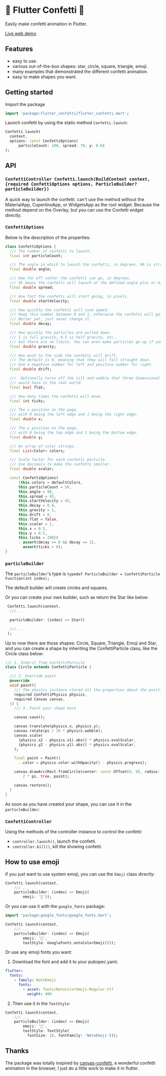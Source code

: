 # 🎉 Flutter Confetti 🎉

Easily make confetti animation in Flutter.

[Live web demo](https://cj0x39e.github.io/flutter_confetti/)

## Features

- easy to use.
- various out-of-the-box shapes: star, circle, square, triangle, emoji.
- many examples that demonstrated the different confetti animation.
- easy to make shapes you want.

## Getting started

Import the package

```dart
import 'package:flutter_confetti/flutter_confetti.dart';
```

Launch confetti by using the static method `Confetti.launch`:

```dart
Confetti.launch(
  context,
  options: const ConfettiOptions(
      particleCount: 100, spread: 70, y: 0.6)
);
```

## API

### `ConfettiController Confetti.launch(BuildContext context, {required ConfettiOptions options, ParticleBuilder? particleBuilder})`

A quick way to launch the confetti. can't use the method without the MaterialApp, CupertinoApp, or WidgetsApp as the root widget. Because the method depend on the Overlay, but you can use the Confetti widget directly.

### `ConfettiOptions`

Below is the description of the properties:

```dart
class ConfettiOptions {
  /// The number of confetti to launch.
  final int particleCount;

  /// The angle in which to launch the confetti, in degrees. 90 is straight up.
  final double angle;

  /// How far off center the confetti can go, in degrees.
  /// 45 means the confetti will launch at the defined angle plus or minus 22.5 degrees.
  final double spread;

  /// How fast the confetti will start going, in pixels.
  final double startVelocity;

  /// How quickly the confetti will lose speed.
  /// Keep this number between 0 and 1, otherwise the confetti will gain speed.
  /// Better yet, just never change it.
  final double decay;

  /// How quickly the particles are pulled down.
  /// 1 is full gravity, 0.5 is half gravity, etc.,
  /// but there are no limits. You can even make particles go up if you'd like.
  final double gravity;

  /// How much to the side the confetti will drift.
  /// The default is 0, meaning that they will fall straight down.
  /// Use a negative number for left and positive number for right.
  final double drift;

  ///  Optionally turns off the tilt and wobble that three dimensional confetti
  /// would have in the real world.
  final bool flat;

  /// How many times the confetti will move.
  final int ticks;

  /// The x position on the page,
  /// with 0 being the left edge and 1 being the right edge.
  final double x;

  /// The y position on the page,
  /// with 0 being the top edge and 1 being the bottom edge.
  final double y;

  /// An array of color strings.
  final List<Color> colors;

  /// Scale factor for each confetti particle.
  /// Use decimals to make the confetti smaller.
  final double scalar;

  const ConfettiOptions(
      {this.colors = defaultColors,
      this.particleCount = 50,
      this.angle = 90,
      this.spread = 45,
      this.startVelocity = 45,
      this.decay = 0.9,
      this.gravity = 1,
      this.drift = 0,
      this.flat = false,
      this.scalar = 1,
      this.x = 0.5,
      this.y = 0.5,
      this.ticks = 200})
      : assert(decay >= 0 && decay <= 1),
        assert(ticks > 0);
}
```

### `particleBuilder`

The `particleBuilder`'s type is `typedef ParticleBuilder = ConfettiParticle Function(int index);`

The default builder will create circles and squares.

Or you can create your own builder, such as return the Star like below:

```dart
 Confetti.launch(context,
  ///...

  particleBuilder: (index) => Star()

  ///...
 );
```

Up to now there are those shapes: Circle, Square, Triangle, Emoji and Star, and you can create a shape by inheriting the ConfettiParticle class, like the Circle class below:

```dart
/// 1. Inherit from ConfettiParticle
class Circle extends ConfettiParticle {

  /// 2. Override paint
  @override
  void paint({
    /// The physics instance stored all the properties about the position, color, and so on of the particle.
    required ConfettiPhysics physics,
    required Canvas canvas,
  }) {
    /// 3. Paint your shape here

    canvas.save();

    canvas.translate(physics.x, physics.y);
    canvas.rotate(pi / 10 * physics.wobble);
    canvas.scale(
      (physics.x2 - physics.x1).abs() * physics.ovalScalar,
      (physics.y2 - physics.y1).abs() * physics.ovalScalar,
    );

    final paint = Paint()
      ..color = physics.color.withOpacity(1 - physics.progress);

    canvas.drawArc(Rect.fromCircle(center: const Offset(0, 0), radius: 1), 0,
        2 * pi, true, paint);

    canvas.restore();
  }
}
```

As soon as you have created your shape, you can use it in the `particleBuilder`:

### `ConfettiController`

Using the methods of the controller instance to control the confetti:

- `controller.launch()`, launch the confetti.
- `controller.kill()`, kill the showing confetti.

## How to use emoji

If you just want to use system emoji, you can use the `Emoji` class directly:

```dart
Confetti.launch(context,
    /// ...
    particleBuilder: (index) => Emoji(
        emoji: '🍄'));
```

Or you can use it with the `google_fonts` package:

```dart
import 'package:google_fonts/google_fonts.dart';

Confetti.launch(context,
    /// ...
    particleBuilder: (index) => Emoji(
        emoji: '🍄',
        textStyle: GoogleFonts.notoColorEmoji()));
```

Or use any emoji fonts you want:

1. Download the font and add it to your pubspec.yaml.

```yaml
flutter:
  fonts:
    - family: NotoEmoji
      fonts:
        - asset: fonts/NotoColorEmoji-Regular.ttf
          weight: 400
```

2. Then use it in the `TextStyle`:

```dart
Confetti.launch(context,
    /// ...
    particleBuilder: (index) => Emoji(
        emoji: '🍄',
        textStyle: TextStyle(
          fontSize: 18, fontFamily: 'NotoEmoji')));
```

## Thanks

The package was totally inspired by [canvas-confetti](https://github.com/catdad/canvas-confetti), a wonderful confetti animation in the browser,
I just do a little work to make it in flutter.
